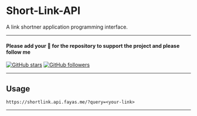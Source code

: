 # Short-Link-API

A link shortner application programming interface.

---

#### Please add your 🌟 for the repository to support the project and please follow me

[![GitHub stars](https://img.shields.io/github/stars/FayasNoushad/Short-Link-API.svg?style=social&label=Star)](https://github.com/FayasNoushad/Short-Link-API/stargazers) [![GitHub followers](https://img.shields.io/github/followers/FayasNoushad.svg?style=social&label=Follow)](https://github.com/FayasNoushad?tab=followers)

---

## Usage

```
https://shortlink.api.fayas.me/?query=<your-link>
```

---
